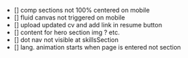 - [] comp sections not 100% centered on mobile
- [] fluid canvas not triggered on mobile
- [] upload updated cv and add link in resume button
- [] content for hero section img ? etc.
- [] dot nav not visible at skillsSection
- [] lang. animation starts when page is entered not section